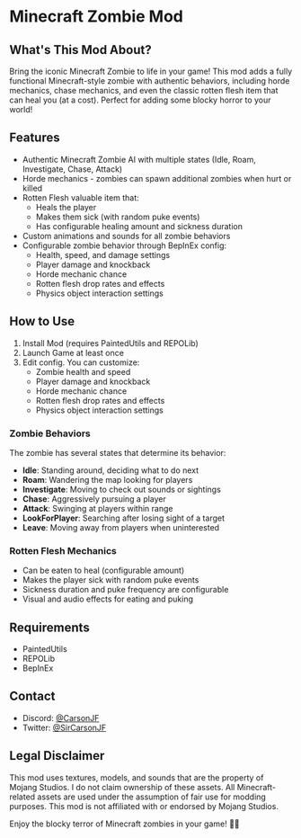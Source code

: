 # Minecraft Zombie Mod

## What's This Mod About?
Bring the iconic Minecraft Zombie to life in your game! This mod adds a fully functional Minecraft-style zombie with authentic behaviors, including horde mechanics, chase mechanics, and even the classic rotten flesh item that can heal you (at a cost). Perfect for adding some blocky horror to your world!

## Features
- Authentic Minecraft Zombie AI with multiple states (Idle, Roam, Investigate, Chase, Attack)
- Horde mechanics - zombies can spawn additional zombies when hurt or killed
- Rotten Flesh valuable item that:
  - Heals the player
  - Makes them sick (with random puke events)
  - Has configurable healing amount and sickness duration
- Custom animations and sounds for all zombie behaviors
- Configurable zombie behavior through BepInEx config:
  - Health, speed, and damage settings
  - Player damage and knockback
  - Horde mechanic chance
  - Rotten flesh drop rates and effects
  - Physics object interaction settings

## How to Use
1. Install Mod (requires PaintedUtils and REPOLib)
2. Launch Game at least once
3. Edit config. You can customize:
   - Zombie health and speed
   - Player damage and knockback
   - Horde mechanic chance
   - Rotten flesh drop rates and effects
   - Physics object interaction settings

### Zombie Behaviors
The zombie has several states that determine its behavior:
- **Idle**: Standing around, deciding what to do next
- **Roam**: Wandering the map looking for players
- **Investigate**: Moving to check out sounds or sightings
- **Chase**: Aggressively pursuing a player
- **Attack**: Swinging at players within range
- **LookForPlayer**: Searching after losing sight of a target
- **Leave**: Moving away from players when uninterested

### Rotten Flesh Mechanics
- Can be eaten to heal (configurable amount)
- Makes the player sick with random puke events
- Sickness duration and puke frequency are configurable
- Visual and audio effects for eating and puking

## Requirements
- PaintedUtils
- REPOLib
- BepInEx

## Contact
- Discord: [@CarsonJF](https://discord.com/users/CarsonJF)
- Twitter: [@SirCarsonJF](https://twitter.com/SirCarsonJF)

## Legal Disclaimer
This mod uses textures, models, and sounds that are the property of Mojang Studios. I do not claim ownership of these assets. All Minecraft-related assets are used under the assumption of fair use for modding purposes. This mod is not affiliated with or endorsed by Mojang Studios.

Enjoy the blocky terror of Minecraft zombies in your game! 🧟‍♂️
